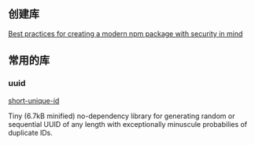 
## 创建库

[Best practices for creating a modern npm package with security in mind](https://snyk.io/blog/best-practices-create-modern-npm-package/)




## 常用的库

### uuid

[short-unique-id](https://www.npmjs.com/package/short-unique-id)

Tiny (6.7kB minified) no-dependency library for generating random or sequential UUID of any length with exceptionally minuscule probabilies of duplicate IDs.



